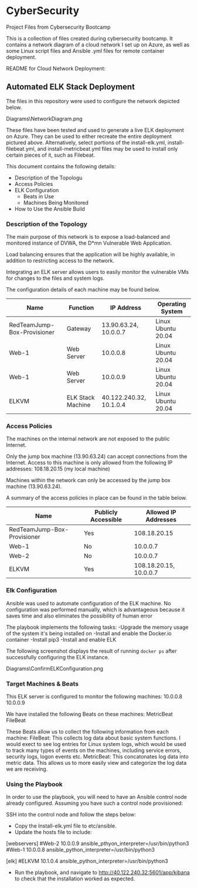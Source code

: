 # CyberSecurity
Project Files from Cybersecurity Bootcamp

This is a collection of files created during cybersecurity bootcamp.  It contains a network diagram of a cloud network I set up on Azure, as well as some Linux script files and Ansible .yml files for remote container deployment.

README for Cloud Network Deployment:

## Automated ELK Stack Deployment

The files in this repository were used to configure the network depicted below.

Diagrams\NetworkDiagram.png

These files have been tested and used to generate a live ELK deployment on Azure. They can be used to either recreate the entire deployment pictured above. Alternatively, select portions of the install-elk.yml, install-filebeat.yml, and install-metricbeat.yml files may be used to install only certain pieces of it, such as Filebeat.

This document contains the following details:
- Description of the Topologu
- Access Policies
- ELK Configuration
  - Beats in Use
  - Machines Being Monitored
- How to Use the Ansible Build


### Description of the Topology

The main purpose of this network is to expose a load-balanced and monitored instance of DVWA, the D*mn Vulnerable Web Application.

Load balancing ensures that the application will be highly available, in addition to restricting access to the network.

Integrating an ELK server allows users to easily monitor the vulnerable VMs for changes to the files and system logs.

The configuration details of each machine may be found below.

| Name                        | Function          | IP Address              | Operating System   |
|-----------------------------|-------------------|-------------------------|--------------------|
| RedTeamJump-Box-Provisioner | Gateway           | 13.90.63.24, 10.0.0.7   | Linux Ubuntu 20.04 |
| Web-1                       | Web Server        | 10.0.0.8                | Linux Ubuntu 20.04 |
| Web-1                       | Web Server        | 10.0.0.9                | Linux Ubuntu 20.04 |
| ELKVM                       | ELK Stack Machine | 40.122.240.32, 10.1.0.4 | Linux Ubuntu 20.04 |

### Access Policies

The machines on the internal network are not exposed to the public Internet. 

Only the jump box machine (13.90.63.24) can accept connections from the Internet. Access to this machine is only allowed from the following IP addresses:  108.18.20.15 (my local machine)

Machines within the network can only be accessed by the jump box machine (13.90.63.24).

A summary of the access policies in place can be found in the table below.

| Name                        | Publicly Accessible | Allowed IP Addresses   |
|-----------------------------|---------------------|------------------------|
| RedTeamJump-Box-Provisioner | Yes                 | 108.18.20.15           |
| Web-1                       | No                  | 10.0.0.7               |
| Web-2                       | No                  | 10.0.0.7               |
| ELKVM                       | Yes                 | 108.18.20.15, 10.0.0.7 |

### Elk Configuration

Ansible was used to automate configuration of the ELK machine. No configuration was performed manually, which is advantageous because it saves time and also eliminates the possibility of human error

The playbook implements the following tasks:
-Upgrade the memory usage of the system it's being installed on
-Install and enable the Docker.io container
-Install  pip3
-Install and enable ELK

The following screenshot displays the result of running `docker ps` after successfully configuring the ELK instance.

Diagrams\ConfirmELKConfiguration.png

### Target Machines & Beats
This ELK server is configured to monitor the following machines:
10.0.0.8
10.0.0.9

We have installed the following Beats on these machines:
MetricBeat
FileBeat

These Beats allow us to collect the following information from each machine:
FileBeat:  This collects log data about basic system functions.  I would exect to see log entries for Linux system logs, which would be used to track many types of events on the machines, including service errors, security logs, logon events etc.
MetricBeat:  This concatonates log data into metric data.  This allows us to more easily view and categorize the log data we are receiving.

### Using the Playbook
In order to use the playbook, you will need to have an Ansible control node already configured. Assuming you have such a control node provisioned: 

SSH into the control node and follow the steps below:
- Copy the Install-elk.yml file to etc/ansible.
- Update the hosts file to include:

[webservers]
#Web-2
10.0.0.9 ansible_pthyon_interpreter=/usr/bin/python3
#Web-1
10.0.0.8 ansible_python_interpreter=/usr/bin/python3

[elk]
#ELKVM
10.1.0.4 ansible_python_interpreter=/usr/bin/python3

- Run the playbook, and navigate to http://40.122.240.32:5601/app/kibana to check that the installation worked as expected.
